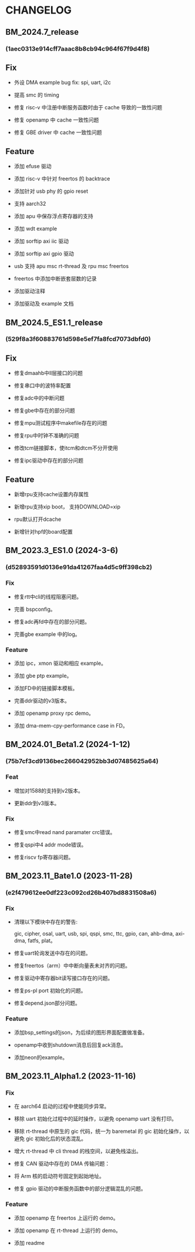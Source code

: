 # CHANGELOG

## BM_2024.7_release

### (1aec0313e914cff7aaac8b8cb94c964f67f9d4f8)

## Fix

- 外设 DMA example bug fix: spi, uart, i2c

- 提高 smc 的 timing

- 修复 risc-v 中注册中断服务函数时由于 cache 导致的一致性问题

- 修复 openamp 中 cache 一致性问题

- 修复 GBE driver 中 cache 一致性问题 

## Feature

- 添加 efuse 驱动

- 添加 risc-v 中针对 freertos 的 backtrace

- 添加针对 usb phy 的 gpio reset

- 支持 aarch32

- 添加 apu 中保存浮点寄存器的支持

- 添加 wdt example

- 添加 sorftip axi iic 驱动

- 添加 sorftip axi gpio 驱动

- usb 支持 apu msc rt-thread 及 rpu msc freertos

- freertos 中添加中断嵌套层数的记录

- 添加驱动注释

- 添加驱动及 example 文档

## BM_2024.5_ES1.1_release

### (529f8a3f60883761d598e5ef7fa8fcd7073dbfd0)

## Fix

- 修复dmaahb中ll层接口的问题

- 修复串口中的波特率配置

- 修复adc中的中断问题

- 修复gbe中存在的部分问题

- 修复mpu测试程序中makefile存在的问题

- 修复rpu中时钟不准确的问题

- 修改tcm链接脚本，使itcm和dtcm不分开使用

- 修复ipc驱动中存在的部分问题

## Feature

- 新增rpu支持cache设置内存属性

- 新增rpu支持xip boot， 支持DOWNLOAD=xip

- rpu默认打开dcache

- 新增针对hpf的board配置

## BM_2023.3_ES1.0 (2024-3-6)

### (d52893591d0136e91da41267faa4d5c9ff398cb2)

### Fix

- 修复rtt中cli的线程阻塞问题。

- 完善 bspconfig。

- 修复adc再fd中存在的部分问题。

- 完善gbe example 中的log。

### Feature

- 添加 ipc，xmon 驱动和相应 example。

- 添加 gbe ptp example。

- 添加FD中的链接脚本模板。

- 完善ddr驱动的v3版本。

- 添加 openamp proxy rpc demo。

- 添加 dma-mem-cpy-performance case in FD。

## BM_2024.01_Beta1.2 (2024-1-12)

### (75b7cf3cd9136bec266042952bb3d07485625a64)

### Feat

- 增加对1588的支持到v2版本。

- 更新ddr到v3版本。

### Fix

- 修复smc中read nand paramater crc错误。

- 修复qspi中4 addr mode错误。

- 修复riscv fp寄存器问题。


## BM_2023.11_Bate1.0 (2023-11-28)

### (e2f479612ee0df223c092cd26b407bd8831508a6)

### Fix

- 清理以下模块中存在的警告:

  gic, cipher, osal, uart, usb, spi, qspi, smc, ttc, gpio, can, ahb-dma, axi-dma, fatfs, plat。

- 修复uart轮询发送中存在的问题。

- 修复freertos（arm）中中断向量表未对齐的问题。

- 修复驱动中寄存器bit读写接口存在的问题。

- 修复ps-pl port 初始化的问题。

- 修复depend.json部分问题。

### Feature

- 添加bsp_settings的json，为后续的图形界面配置做准备。

- openamp中收到shutdown消息后回复ack消息。

- 添加neon的example。


## BM_2023.11_Alpha1.2 (2023-11-16)

### Fix

- 在 aarch64 启动的过程中使能同步异常。

- 移除 uart 初始化过程中的延时操作，以避免 openamp uart 没有打印。

- 移除 rt-thread 中原生的 gic 代码，统一为 baremetal 的 gic 初始化操作，以避免 gic 初始化后的状态混乱。

- 增大 rt-thread 中 cli thread 的栈空间，以避免栈溢出。

- 修复 CAN 驱动中存在的 DMA 传输问题：

- 将 Arm 核的启动符号固定到起始地址。

- 修复 gpio 驱动的中断服务函数中的部分逻辑混乱的问题。

### Feature

- 添加 openamp 在 freertos 上运行的 demo。

- 添加 openamp 在 rt-thread 上运行的 demo。

- 添加 readme

